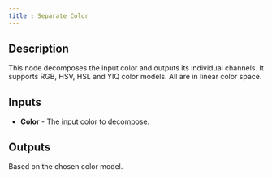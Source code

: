 ```yaml
---
title : Separate Color
---
```


## Description

This node decomposes the input color and outputs its individual
channels. It supports RGB, HSV, HSL and YIQ color models. All are in
linear color space.

## Inputs

- **Color** - The input color to decompose.

## Outputs

Based on the chosen color model.
